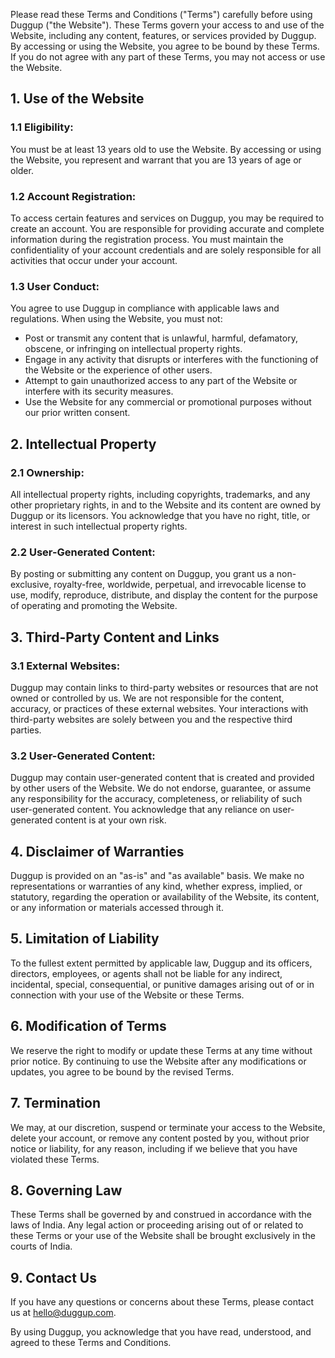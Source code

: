Please read these Terms and Conditions ("Terms") carefully before using Duggup ("the Website"). These Terms govern your access to and use of the Website, including any content, features, or services provided by Duggup. By accessing or using the Website, you agree to be bound by these Terms. If you do not agree with any part of these Terms, you may not access or use the Website.

## 1. Use of the Website

### 1.1 Eligibility:
You must be at least 13 years old to use the Website. By accessing or using the Website, you represent and warrant that you are 13 years of age or older.

### 1.2 Account Registration:
To access certain features and services on Duggup, you may be required to create an account. You are responsible for providing accurate and complete information during the registration process. You must maintain the confidentiality of your account credentials and are solely responsible for all activities that occur under your account.

### 1.3 User Conduct:
You agree to use Duggup in compliance with applicable laws and regulations. When using the Website, you must not:
- Post or transmit any content that is unlawful, harmful, defamatory, obscene, or infringing on intellectual property rights.
- Engage in any activity that disrupts or interferes with the functioning of the Website or the experience of other users.
- Attempt to gain unauthorized access to any part of the Website or interfere with its security measures.
- Use the Website for any commercial or promotional purposes without our prior written consent.

## 2. Intellectual Property

### 2.1 Ownership:
All intellectual property rights, including copyrights, trademarks, and any other proprietary rights, in and to the Website and its content are owned by Duggup or its licensors. You acknowledge that you have no right, title, or interest in such intellectual property rights.

### 2.2 User-Generated Content:
By posting or submitting any content on Duggup, you grant us a non-exclusive, royalty-free, worldwide, perpetual, and irrevocable license to use, modify, reproduce, distribute, and display the content for the purpose of operating and promoting the Website.

## 3. Third-Party Content and Links

### 3.1 External Websites:
Duggup may contain links to third-party websites or resources that are not owned or controlled by us. We are not responsible for the content, accuracy, or practices of these external websites. Your interactions with third-party websites are solely between you and the respective third parties.

### 3.2 User-Generated Content:
Duggup may contain user-generated content that is created and provided by other users of the Website. We do not endorse, guarantee, or assume any responsibility for the accuracy, completeness, or reliability of such user-generated content. You acknowledge that any reliance on user-generated content is at your own risk.

## 4. Disclaimer of Warranties

Duggup is provided on an "as-is" and "as available" basis. We make no representations or warranties of any kind, whether express, implied, or statutory, regarding the operation or availability of the Website, its content, or any information or materials accessed through it.

## 5. Limitation of Liability

To the fullest extent permitted by applicable law, Duggup and its officers, directors, employees, or agents shall not be liable for any indirect, incidental, special, consequential, or punitive damages arising out of or in connection with your use of the Website or these Terms.

## 6. Modification of Terms

We reserve the right to modify or update these Terms at any time without prior notice. By continuing to use the Website after any modifications or updates, you agree to be bound by the revised Terms.

## 7. Termination

We may, at our discretion, suspend or terminate your access to the Website, delete your account, or remove any content posted by you, without prior notice or liability, for any reason, including if we believe that you have violated these Terms.

## 8. Governing Law

These Terms shall be governed by and construed in accordance with the laws of India. Any legal action or proceeding arising out of or related to these Terms or your use of the Website shall be brought exclusively in the courts of India.

## 9. Contact Us

If you have any questions or concerns about these Terms, please contact us at hello@duggup.com.

By using Duggup, you acknowledge that you have read, understood, and agreed to these Terms and Conditions.
